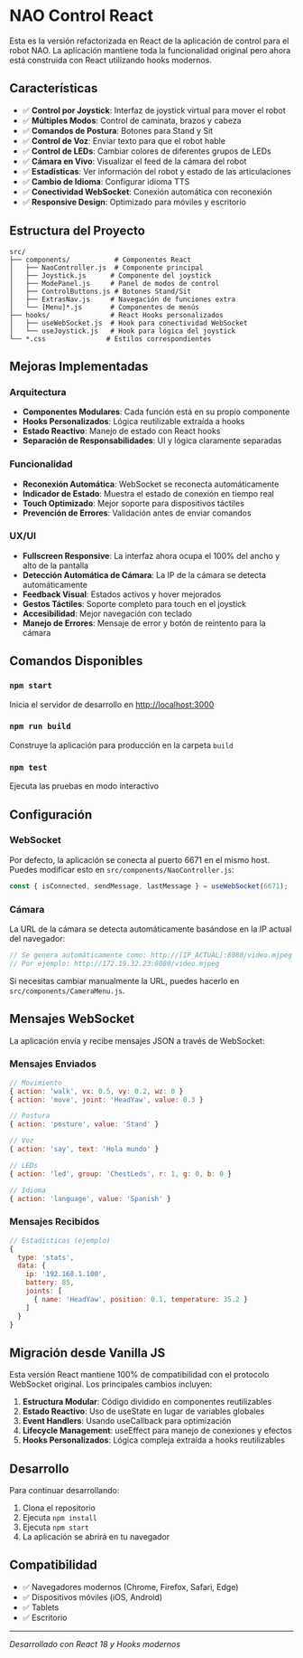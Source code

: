 # NAO Control React

Esta es la versión refactorizada en React de la aplicación de control para el robot NAO. La aplicación mantiene toda la funcionalidad original pero ahora está construida con React utilizando hooks modernos.

## Características

- ✅ **Control por Joystick**: Interfaz de joystick virtual para mover el robot
- ✅ **Múltiples Modos**: Control de caminata, brazos y cabeza
- ✅ **Comandos de Postura**: Botones para Stand y Sit
- ✅ **Control de Voz**: Enviar texto para que el robot hable
- ✅ **Control de LEDs**: Cambiar colores de diferentes grupos de LEDs
- ✅ **Cámara en Vivo**: Visualizar el feed de la cámara del robot
- ✅ **Estadísticas**: Ver información del robot y estado de las articulaciones
- ✅ **Cambio de Idioma**: Configurar idioma TTS
- ✅ **Conectividad WebSocket**: Conexión automática con reconexión
- ✅ **Responsive Design**: Optimizado para móviles y escritorio

## Estructura del Proyecto

```
src/
├── components/           # Componentes React
│   ├── NaoController.js  # Componente principal
│   ├── Joystick.js      # Componente del joystick
│   ├── ModePanel.js     # Panel de modos de control
│   ├── ControlButtons.js # Botones Stand/Sit
│   ├── ExtrasNav.js     # Navegación de funciones extra
│   └── [Menu]*.js       # Componentes de menús
├── hooks/               # React Hooks personalizados
│   ├── useWebSocket.js  # Hook para conectividad WebSocket
│   └── useJoystick.js   # Hook para lógica del joystick
└── *.css               # Estilos correspondientes

```

## Mejoras Implementadas

### Arquitectura
- **Componentes Modulares**: Cada función está en su propio componente
- **Hooks Personalizados**: Lógica reutilizable extraída a hooks
- **Estado Reactivo**: Manejo de estado con React hooks
- **Separación de Responsabilidades**: UI y lógica claramente separadas

### Funcionalidad
- **Reconexión Automática**: WebSocket se reconecta automáticamente
- **Indicador de Estado**: Muestra el estado de conexión en tiempo real
- **Touch Optimizado**: Mejor soporte para dispositivos táctiles
- **Prevención de Errores**: Validación antes de enviar comandos

### UX/UI
- **Fullscreen Responsive**: La interfaz ahora ocupa el 100% del ancho y alto de la pantalla
- **Detección Automática de Cámara**: La IP de la cámara se detecta automáticamente
- **Feedback Visual**: Estados activos y hover mejorados
- **Gestos Táctiles**: Soporte completo para touch en el joystick
- **Accesibilidad**: Mejor navegación con teclado
- **Manejo de Errores**: Mensaje de error y botón de reintento para la cámara

## Comandos Disponibles

### `npm start`
Inicia el servidor de desarrollo en [http://localhost:3000](http://localhost:3000)

### `npm run build`
Construye la aplicación para producción en la carpeta `build`

### `npm test`
Ejecuta las pruebas en modo interactivo

## Configuración

### WebSocket
Por defecto, la aplicación se conecta al puerto 6671 en el mismo host. Puedes modificar esto en `src/components/NaoController.js`:

```javascript
const { isConnected, sendMessage, lastMessage } = useWebSocket(6671);
```

### Cámara
La URL de la cámara se detecta automáticamente basándose en la IP actual del navegador:

```javascript
// Se genera automáticamente como: http://[IP_ACTUAL]:8080/video.mjpeg
// Por ejemplo: http://172.19.32.23:8080/video.mjpeg
```

Si necesitas cambiar manualmente la URL, puedes hacerlo en `src/components/CameraMenu.js`.

## Mensajes WebSocket

La aplicación envía y recibe mensajes JSON a través de WebSocket:

### Mensajes Enviados
```javascript
// Movimiento
{ action: 'walk', vx: 0.5, vy: 0.2, wz: 0 }
{ action: 'move', joint: 'HeadYaw', value: 0.3 }

// Postura
{ action: 'posture', value: 'Stand' }

// Voz
{ action: 'say', text: 'Hola mundo' }

// LEDs
{ action: 'led', group: 'ChestLeds', r: 1, g: 0, b: 0 }

// Idioma
{ action: 'language', value: 'Spanish' }
```

### Mensajes Recibidos
```javascript
// Estadísticas (ejemplo)
{
  type: 'stats',
  data: {
    ip: '192.168.1.100',
    battery: 85,
    joints: [
      { name: 'HeadYaw', position: 0.1, temperature: 35.2 }
    ]
  }
}
```

## Migración desde Vanilla JS

Esta versión React mantiene 100% de compatibilidad con el protocolo WebSocket original. Los principales cambios incluyen:

1. **Estructura Modular**: Código dividido en componentes reutilizables
2. **Estado Reactivo**: Uso de useState en lugar de variables globales
3. **Event Handlers**: Usando useCallback para optimización
4. **Lifecycle Management**: useEffect para manejo de conexiones y efectos
5. **Hooks Personalizados**: Lógica compleja extraída a hooks reutilizables

## Desarrollo

Para continuar desarrollando:

1. Clona el repositorio
2. Ejecuta `npm install`
3. Ejecuta `npm start`
4. La aplicación se abrirá en tu navegador

## Compatibilidad

- ✅ Navegadores modernos (Chrome, Firefox, Safari, Edge)
- ✅ Dispositivos móviles (iOS, Android)
- ✅ Tablets
- ✅ Escritorio

---

*Desarrollado con React 18 y Hooks modernos*
